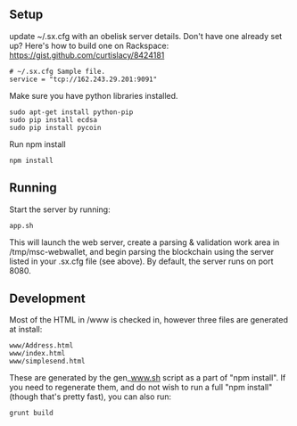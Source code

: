 ## Setup

update ~/.sx.cfg with an obelisk server details.  Don't have one already set up?  Here's how to build one on Rackspace: https://gist.github.com/curtislacy/8424181
```
# ~/.sx.cfg Sample file.
service = "tcp://162.243.29.201:9091"
```
Make sure you have python libraries installed.
```
sudo apt-get install python-pip
sudo pip install ecdsa
sudo pip install pycoin
```
Run npm install
```
npm install
```

## Running

Start the server by running:

```
app.sh
```

This will launch the web server, create a parsing & validation work area in /tmp/msc-webwallet, and begin parsing the blockchain using the server listed in your .sx.cfg file (see above).  By default, the server runs on port 8080.

## Development

Most of the HTML in /www is checked in, however three files are generated at install:
```
www/Address.html
www/index.html
www/simplesend.html
```
These are generated by the gen_www.sh script as a part of "npm install".  If you need to regenerate them, and do not wish to run a full "npm install" (though that's pretty fast), you can also run:
```
grunt build
```

